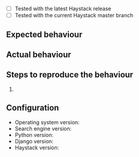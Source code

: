 * [ ] Tested with the latest Haystack release
* [ ] Tested with the current Haystack master branch

## Expected behaviour

## Actual behaviour

## Steps to reproduce the behaviour

1.

## Configuration

* Operating system version:
* Search engine version:
* Python version:
* Django version:
* Haystack version: